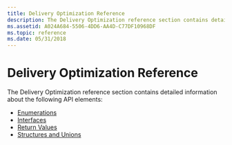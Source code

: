 ```yaml
---
title: Delivery Optimization Reference
description: The Delivery Optimization reference section contains detailed information about the following API elements.
ms.assetid: A024A684-5506-4DD6-AA4D-C77DF10968DF
ms.topic: reference
ms.date: 05/31/2018
---
```


# Delivery Optimization Reference

The Delivery Optimization reference section contains detailed information about the following API elements:

-   [Enumerations](do-enumerations.md)
-   [Interfaces](do-interfaces.md)
-   [Return Values](do-return-values.md)
-   [Structures and Unions](do-structures-and-unions.md)

 

 




